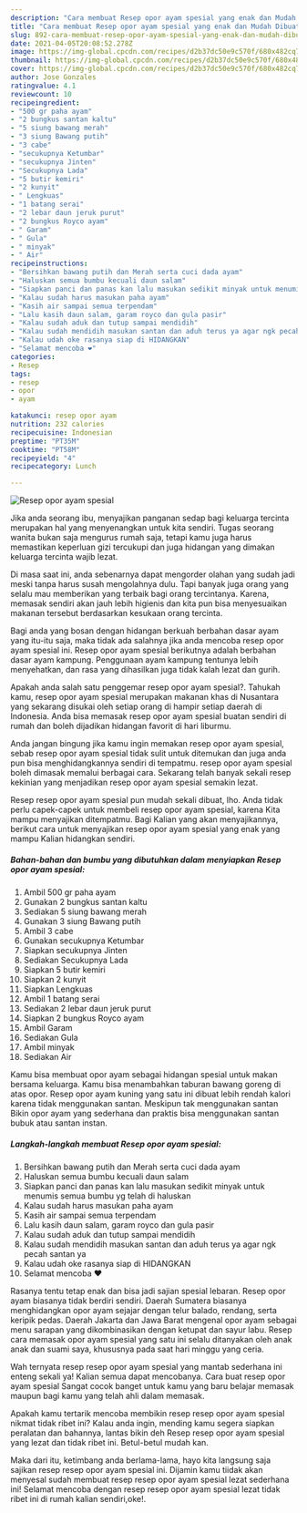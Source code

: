 ```yaml
---
description: "Cara membuat Resep opor ayam spesial yang enak dan Mudah Dibuat"
title: "Cara membuat Resep opor ayam spesial yang enak dan Mudah Dibuat"
slug: 892-cara-membuat-resep-opor-ayam-spesial-yang-enak-dan-mudah-dibuat
date: 2021-04-05T20:08:52.278Z
image: https://img-global.cpcdn.com/recipes/d2b37dc50e9c570f/680x482cq70/resep-opor-ayam-spesial-foto-resep-utama.jpg
thumbnail: https://img-global.cpcdn.com/recipes/d2b37dc50e9c570f/680x482cq70/resep-opor-ayam-spesial-foto-resep-utama.jpg
cover: https://img-global.cpcdn.com/recipes/d2b37dc50e9c570f/680x482cq70/resep-opor-ayam-spesial-foto-resep-utama.jpg
author: Jose Gonzales
ratingvalue: 4.1
reviewcount: 10
recipeingredient:
- "500 gr paha ayam"
- "2 bungkus santan kaltu"
- "5 siung bawang merah"
- "3 siung Bawang putih"
- "3 cabe"
- "secukupnya Ketumbar"
- "secukupnya Jinten"
- "Secukupnya Lada"
- "5 butir kemiri"
- "2 kunyit"
- " Lengkuas"
- "1 batang serai"
- "2 lebar daun jeruk purut"
- "2 bungkus Royco ayam"
- " Garam"
- " Gula"
- " minyak"
- " Air"
recipeinstructions:
- "Bersihkan bawang putih dan Merah serta cuci dada ayam"
- "Haluskan semua bumbu kecuali daun salam"
- "Siapkan panci dan panas kan lalu masukan sedikit minyak untuk menumis semua bumbu yg telah di haluskan"
- "Kalau sudah harus masukan paha ayam"
- "Kasih air sampai semua terpendam"
- "Lalu kasih daun salam, garam royco dan gula pasir"
- "Kalau sudah aduk dan tutup sampai mendidih"
- "Kalau sudah mendidih masukan santan dan aduh terus ya agar ngk pecah santan ya"
- "Kalau udah oke rasanya siap di HIDANGKAN"
- "Selamat mencoba ❤️"
categories:
- Resep
tags:
- resep
- opor
- ayam

katakunci: resep opor ayam 
nutrition: 232 calories
recipecuisine: Indonesian
preptime: "PT35M"
cooktime: "PT58M"
recipeyield: "4"
recipecategory: Lunch

---
```



![Resep opor ayam spesial](https://img-global.cpcdn.com/recipes/d2b37dc50e9c570f/680x482cq70/resep-opor-ayam-spesial-foto-resep-utama.jpg)

Jika anda seorang ibu, menyajikan panganan sedap bagi keluarga tercinta merupakan hal yang menyenangkan untuk kita sendiri. Tugas seorang  wanita bukan saja mengurus rumah saja, tetapi kamu juga harus memastikan keperluan gizi tercukupi dan juga hidangan yang dimakan keluarga tercinta wajib lezat.

Di masa  saat ini, anda sebenarnya dapat mengorder olahan yang sudah jadi meski tanpa harus susah mengolahnya dulu. Tapi banyak juga orang yang selalu mau memberikan yang terbaik bagi orang tercintanya. Karena, memasak sendiri akan jauh lebih higienis dan kita pun bisa menyesuaikan makanan tersebut berdasarkan kesukaan orang tercinta. 

Bagi anda yang bosan dengan hidangan berkuah berbahan dasar ayam yang itu-itu saja, maka tidak ada salahnya jika anda mencoba resep opor ayam spesial ini. Resep opor ayam spesial berikutnya adalah berbahan dasar ayam kampung. Penggunaan ayam kampung tentunya lebih menyehatkan, dan rasa yang dihasilkan juga tidak kalah lezat dan gurih.

Apakah anda salah satu penggemar resep opor ayam spesial?. Tahukah kamu, resep opor ayam spesial merupakan makanan khas di Nusantara yang sekarang disukai oleh setiap orang di hampir setiap daerah di Indonesia. Anda bisa memasak resep opor ayam spesial buatan sendiri di rumah dan boleh dijadikan hidangan favorit di hari liburmu.

Anda jangan bingung jika kamu ingin memakan resep opor ayam spesial, sebab resep opor ayam spesial tidak sulit untuk ditemukan dan juga anda pun bisa menghidangkannya sendiri di tempatmu. resep opor ayam spesial boleh dimasak memalui berbagai cara. Sekarang telah banyak sekali resep kekinian yang menjadikan resep opor ayam spesial semakin lezat.

Resep resep opor ayam spesial pun mudah sekali dibuat, lho. Anda tidak perlu capek-capek untuk membeli resep opor ayam spesial, karena Kita mampu menyajikan ditempatmu. Bagi Kalian yang akan menyajikannya, berikut cara untuk menyajikan resep opor ayam spesial yang enak yang mampu Kalian hidangkan sendiri.

<!--inarticleads1-->

##### Bahan-bahan dan bumbu yang dibutuhkan dalam menyiapkan Resep opor ayam spesial:

1. Ambil 500 gr paha ayam
1. Gunakan 2 bungkus santan kaltu
1. Sediakan 5 siung bawang merah
1. Gunakan 3 siung Bawang putih
1. Ambil 3 cabe
1. Gunakan secukupnya Ketumbar
1. Siapkan secukupnya Jinten
1. Sediakan Secukupnya Lada
1. Siapkan 5 butir kemiri
1. Siapkan 2 kunyit
1. Siapkan  Lengkuas
1. Ambil 1 batang serai
1. Sediakan 2 lebar daun jeruk purut
1. Siapkan 2 bungkus Royco ayam
1. Ambil  Garam
1. Sediakan  Gula
1. Ambil  minyak
1. Sediakan  Air


Kamu bisa membuat opor ayam sebagai hidangan spesial untuk makan bersama keluarga. Kamu bisa menambahkan taburan bawang goreng di atas opor. Resep opor ayam kuning yang satu ini dibuat lebih rendah kalori karena tidak menggunakan santan. Meskipun tak menggunakan santan Bikin opor ayam yang sederhana dan praktis bisa menggunakan santan bubuk atau santan instan. 

<!--inarticleads2-->

##### Langkah-langkah membuat Resep opor ayam spesial:

1. Bersihkan bawang putih dan Merah serta cuci dada ayam
1. Haluskan semua bumbu kecuali daun salam
1. Siapkan panci dan panas kan lalu masukan sedikit minyak untuk menumis semua bumbu yg telah di haluskan
1. Kalau sudah harus masukan paha ayam
1. Kasih air sampai semua terpendam
1. Lalu kasih daun salam, garam royco dan gula pasir
1. Kalau sudah aduk dan tutup sampai mendidih
1. Kalau sudah mendidih masukan santan dan aduh terus ya agar ngk pecah santan ya
1. Kalau udah oke rasanya siap di HIDANGKAN
1. Selamat mencoba ❤️


Rasanya tentu tetap enak dan bisa jadi sajian spesial lebaran. Resep opor ayam biasanya tidak berdiri sendiri. Daerah Sumatera biasanya menghidangkan opor ayam sejajar dengan telur balado, rendang, serta keripik pedas. Daerah Jakarta dan Jawa Barat mengenal opor ayam sebagai menu sarapan yang dikombinasikan dengan ketupat dan sayur labu. Resep cara memasak opor ayam spesial yang satu ini selalu ditanyakan oleh anak anak dan suami saya, khususnya pada saat hari minggu yang ceria. 

Wah ternyata resep resep opor ayam spesial yang mantab sederhana ini enteng sekali ya! Kalian semua dapat mencobanya. Cara buat resep opor ayam spesial Sangat cocok banget untuk kamu yang baru belajar memasak maupun bagi kamu yang telah ahli dalam memasak.

Apakah kamu tertarik mencoba membikin resep resep opor ayam spesial nikmat tidak ribet ini? Kalau anda ingin, mending kamu segera siapkan peralatan dan bahannya, lantas bikin deh Resep resep opor ayam spesial yang lezat dan tidak ribet ini. Betul-betul mudah kan. 

Maka dari itu, ketimbang anda berlama-lama, hayo kita langsung saja sajikan resep resep opor ayam spesial ini. Dijamin kamu tiidak akan menyesal sudah membuat resep resep opor ayam spesial lezat sederhana ini! Selamat mencoba dengan resep resep opor ayam spesial lezat tidak ribet ini di rumah kalian sendiri,oke!.

